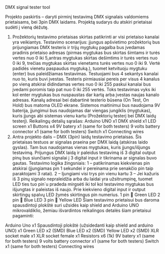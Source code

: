 DMX signal tester tool

Projekto paskirtis – daryti pirminį testavimą DMX signalais valdomiems prietaisams, bei 3pin DMX laidams. Projektą sudarys du atskiri prietaisai sudėti į vieną dėžutę.
1.	Prožektorių testavimo prietaisas skirtas patikrinti ar visi prietaiso kanalai yra veikiantys. Testavimo scenarijus: įjungus apšvietimo prožektorių bus prijungiamas  DMX testeris ir trijų mygtukų pagalba bus įvedamas pradinis prietaiso adresas (pirmas mygtukas bus skirtas šimtams ir turės vertes nuo 0 iki 5,antras mygtukas skirtas dešimtims ir turės vertes nuo 0 iki 9, trečias mygtukas skirtas vienetams turės vertes nuo 0 iki 9. Vertė padidės vienetu paspaudus mygtuką.), tuomet ketvituoju mygtuku (enter) bus paleidžiamas testavimas. Testuojami bus 4 sekantys kanalai nuo to, kuris buvi įvestas. Testeris pirmiausiai pereis per visus 4 kanalus po vieną atskirai didindamas vertes nuo 0 iki 255 paskui kanalai bus įvedami poromis taip pat nuo 0 iki 255 vertės. Toks testavimas vyks iki kol enter mygtukas bus nuspaustas dar kartą arba įvestas naujas kanalo adresas. Kanalų adresai bei dabartinė testerio būsena (On Test, On Hold) bus matoma OLED ekrane. Sistemos maitinimui bus naudojama 9V baterija, įjungimui bus naudojamas dar viengas jungiklis (mygtukas), kuris įjungs abi sistemas vienu kartu (Prožektorių testerį bei DMX laidų testerį).
Reikalingų detalių sąrašas:
Arduino UNO x1
DMX shield x1
LED screen x1
Buttons x4 
9V batery x1 (same for both testers)
9 volts battery connector x1 (same for both testers)
Switch x1 
Connecting wires 
2.	Antra projekto dalis – DMX (3pin) laidų testavimo prietaisas. Šis prietaisas testuos ar signalas praeina per DMX laidą (atskiras laido gyslas). Tam bus naudojamas vienas mygtukas, kuris įjungs/išjungs testavimą. Prijungus DMX laidą ir paleidus testavimą iš 3 digital output pinų bus siunčiami signalai į 3 digital input ir tikrinama ar signalas buvo gautas.
Testavimo logika žingsniais:
1 – patikrinamas kiekvienas pin atskirai (įjungiamas pin 1 sekundei ir pereinama prie senakčio pin taip paraktojami 3 ratai).
2 – Ijungiami visi trys pin vienu kartu 
3 – Jei kažuris iš 3 pinų signalo nepraleidžia arba du laidai yra užsitrumpinę, tuomet LED ties tuo pin`u pradeda mirgsėti iki tol kol testavimo mygtukas bus išjungtas ir paleistas iš naujo. 
Prie kiekvieno digital input ir output skirtingų spalvų LED žymės skirtingus pin numerius. 
1 pin  Green LED
2 pin  Blue LED
3 pin  Yellow LED
Šiam testavimo prietaisui bus daroma spausdintoji plokštė suri užsidės kaip shield and Arduino UNO mikrovaldiklio, žemiau išvardintos reikalingos detalės šiam prietaisui pagaminti:

Arduino Uno x1
Spausdintoji plokštė (užsidedanti kaip shield and arduino UNO) x1
Green LED x2 (SMD)
Blue LED x2 (SMD)
Yellow LED x2 (SMD)
XLR socket male x1
XLR socket female x1
Resistors x6 (1k)
9V batery x1 (same for both testers)
9 volts battery connector x1 (same for both testers)
Switch x1 (same for both testers)
Connecting wires 

